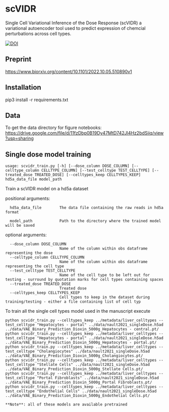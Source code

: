 # scVIDR
Single Cell Variational Inference of the Dose Response (scVIDR) a  variational autoencoder tool used to predict expression of chemcial perturbations across cell types.

[![DOI](https://zenodo.org/badge/549268647.svg)](https://zenodo.org/badge/latestdoi/549268647)

## Preprint
https://www.biorxiv.org/content/10.1101/2022.10.05.510890v1

## Installation
pip3 install -r requirements.txt

## Data
To get the data directory for figure notebooks: 
https://drive.google.com/file/d/11fzDbp0B19Dy47MtD742Jl4Hz2bdSiiq/view?usp=sharing

## Single dose model training

```
usage: scvidr_train.py [-h] [--dose_column DOSE_COLUMN] [--celltype_column CELLTYPE_COLUMN] [--test_celltype TEST_CELLTYPE] [--treated_dose TREATED_DOSE] [--celltypes_keep CELLTYPES_KEEP] hd5a_data_file model_path
```

Train a scVIDR model on a hd5a dataset

positional arguments:
```
  hd5a_data_file        The data file containing the raw reads in hd5a format

  model_path            Path to the directory where the trained model will be saved

```

optional arguments:
```
  --dose_column DOSE_COLUMN
                        Name of the column within obs dataframe representing the dose
  --celltype_column CELLTYPE_COLUMN
                        Name of the column within obs dataframe representing the cell type
  --test_celltype TEST_CELLTYPE
                        Name of the cell type to be left out for testing - surround by quotation marks for cell types containing spaces
  --treated_dose TREATED_DOSE
                        Treated dose
  --celltypes_keep CELLTYPES_KEEP
                        Cell types to keep in the dataset during training/testing - either a file containing list of cell typ
```


To train all the single cell types model used in the manuscript execute

```
python scvidr_train.py --celltypes_keep ../metadata/liver_celltypes --test_celltype "Hepatocytes - portal" ../data/nault2021_singleDose.h5ad ../data/VAE_Binary_Prediction_Dioxin_5000g_Hepatocytes - central.pt/
python scvidr_train.py --celltypes_keep ../metadata/liver_celltypes --test_celltype "Hepatocytes - portal" ../data/nault2021_singleDose.h5ad ../data/VAE_Binary_Prediction_Dioxin_5000g_Hepatocytes - portal.pt/
python scvidr_train.py --celltypes_keep ../metadata/liver_celltypes --test_celltype "Cholangiocytes" ../data/nault2021_singleDose.h5ad ../data/VAE_Binary_Prediction_Dioxin_5000g_Cholangiocytes.pt/
python scvidr_train.py --celltypes_keep ../metadata/liver_celltypes --test_celltype "Stellate Cells" ../data/nault2021_singleDose.h5ad ../data/VAE_Binary_Prediction_Dioxin_5000g_Stellate Cells.pt/
python scvidr_train.py --celltypes_keep ../metadata/liver_celltypes --test_celltype "Portal Fibroblasts" ../data/nault2021_singleDose.h5ad ../data/VAE_Binary_Prediction_Dioxin_5000g_Portal Fibroblasts.pt/
python scvidr_train.py --celltypes_keep ../metadata/liver_celltypes --test_celltype "Endothelial Cells" ../data/nault2021_singleDose.h5ad ../data/VAE_Binary_Prediction_Dioxin_5000g_Endothelial Cells.pt/

**Note**: all of these models are available pretrained






